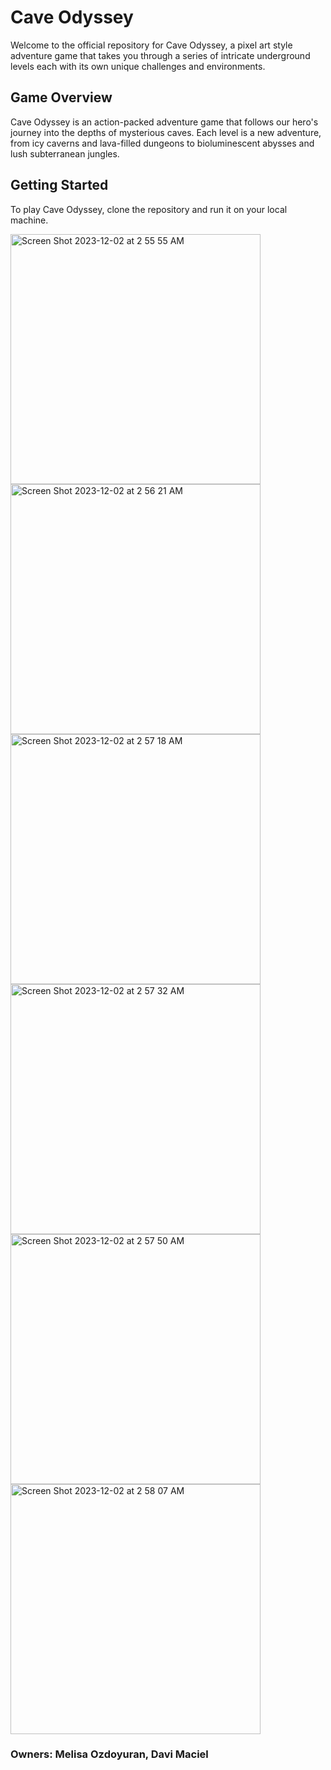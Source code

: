 # Cave Odyssey

Welcome to the official repository for Cave Odyssey, a pixel art style adventure game that takes you through a series of intricate underground levels each with its own unique challenges and environments.

## Game Overview

Cave Odyssey is an action-packed adventure game that follows our hero's journey into the depths of mysterious caves. Each level is a new adventure, from icy caverns and lava-filled dungeons to bioluminescent abysses and lush subterranean jungles.

## Getting Started
To play Cave Odyssey, clone the repository and run it on your local machine.

<img width="400" alt="Screen Shot 2023-12-02 at 2 55 55 AM" src="https://github.com/melisaozdoyuran2001/Castle-Odyssey/assets/123209674/dfb93833-788c-4714-a15e-03afd1c40d77">

<img width="400" alt="Screen Shot 2023-12-02 at 2 56 21 AM" src="https://github.com/melisaozdoyuran2001/Castle-Odyssey/assets/123209674/b1fda403-0d05-47fa-b891-f3bd2b942289">
<img width="400" alt="Screen Shot 2023-12-02 at 2 57 18 AM" src="https://github.com/melisaozdoyuran2001/Castle-Odyssey/assets/123209674/78c6d884-3c7b-4c83-81d8-1b9d32379bef">
<img width="400" alt="Screen Shot 2023-12-02 at 2 57 32 AM" src="https://github.com/melisaozdoyuran2001/Castle-Odyssey/assets/123209674/9a94881c-c32a-4277-835a-9cb55af6c729">
<img width="400" alt="Screen Shot 2023-12-02 at 2 57 50 AM" src="https://github.com/melisaozdoyuran2001/Castle-Odyssey/assets/123209674/69fb31b4-ad90-475e-9a16-a60a2cc1b78e">
<img width="400" alt="Screen Shot 2023-12-02 at 2 58 07 AM" src="https://github.com/melisaozdoyuran2001/Castle-Odyssey/assets/123209674/a5a0a384-0703-471d-a6b0-7554cea6795f">

### Owners: Melisa Ozdoyuran, Davi Maciel 
